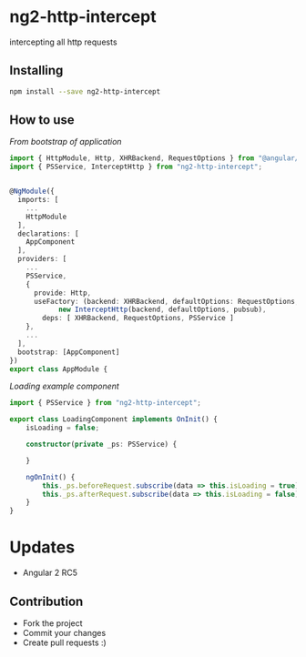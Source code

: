 # ng2-http-intercept

intercepting all http requests

## Installing

```bash
npm install --save ng2-http-intercept
```

## How to use

*From bootstrap of application*

```typescript
import { HttpModule, Http, XHRBackend, RequestOptions } from "@angular/http";
import { PSService, InterceptHttp } from "ng2-http-intercept";


@NgModule({
  imports: [
    ...
    HttpModule
  ],
  declarations: [
    AppComponent
  ],
  providers: [
    ...
    PSService,
    {
      provide: Http,
      useFactory: (backend: XHRBackend, defaultOptions: RequestOptions, pubsub: PSService) =>
            new InterceptHttp(backend, defaultOptions, pubsub),
        deps: [ XHRBackend, RequestOptions, PSService ]
    },
    ...
  ],
  bootstrap: [AppComponent]
})
export class AppModule {

```

*Loading example component*

```typescript
import { PSService } from "ng2-http-intercept";

export class LoadingComponent implements OnInit() {
    isLoading = false;

    constructor(private _ps: PSService) {

    }

    ngOnInit() {
        this._ps.beforeRequest.subscribe(data => this.isLoading = true);
		this._ps.afterRequest.subscribe(data => this.isLoading = false);
    }
}
```

# Updates

- Angular 2 RC5


## Contribution

- Fork the project
- Commit your changes
- Create pull requests :)

